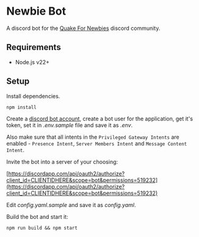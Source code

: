 # Newbie Bot

A discord bot for the [Quake For Newbies](https://discord.io/QuakeForNewbies) discord community.

## Requirements

- Node.js v22+

## Setup

Install dependencies.

```
npm install
```

Create a [discord bot account](https://discordapp.com/developers/applications), create a bot user for the application, get it's token, set it in _.env.sample_ file and save it as _.env_.

Also make sure that all intents in the `Privileged Gateway Intents` are enabled - `Presence Intent`,
`Server Members Intent` and `Message Content Intent`.

Invite the bot into a server of your choosing:

[https://discordapp.com/api/oauth2/authorize?client_id=CLIENTIDHERE&scope=bot&permissions=519232](https://discordapp.com/api/oauth2/authorize?client_id=CLIENTIDHERE&scope=bot&permissions=519232)

Edit _config.yaml.sample_ and save it as _config.yaml_.

Build the bot and start it:

```
npm run build && npm start
```
